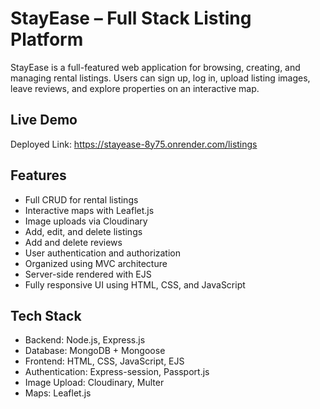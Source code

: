 # StayEase – Full Stack Listing Platform
StayEase is a full-featured web application for browsing, creating, and managing rental listings. Users can sign up, log in, upload listing images, leave reviews, and explore properties on an interactive map.


## Live Demo
Deployed Link: https://stayease-8y75.onrender.com/listings


## Features
- Full CRUD for rental listings
- Interactive maps with Leaflet.js
- Image uploads via Cloudinary
- Add, edit, and delete listings
- Add and delete reviews
- User authentication and authorization
- Organized using MVC architecture
- Server-side rendered with EJS
- Fully responsive UI using HTML, CSS, and JavaScript


## Tech Stack
- Backend: Node.js, Express.js
- Database: MongoDB + Mongoose
- Frontend: HTML, CSS, JavaScript, EJS
- Authentication: Express-session, Passport.js
- Image Upload: Cloudinary, Multer
- Maps: Leaflet.js

